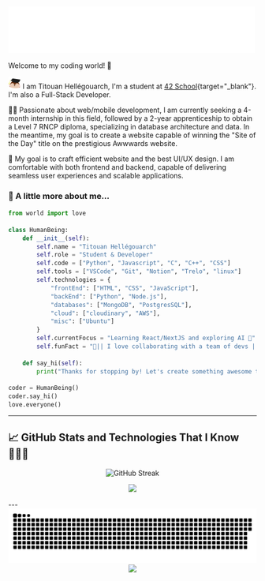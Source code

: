 <img src="./assets/intro.gif" width="500" alt="intro">

<!-- Short Introduction -->

Welcome to my coding world! 🚀

<img src="./assets/graduation.gif" width="25"> I am Titouan Hellégouarch, I'm a student at [42 School](https://42angouleme.fr/la-methode-42/){target="_blank"}. I'm also a Full-Stack Developer.

👨‍💻 Passionate about web/mobile development, I am currently seeking a 4-month internship in this field, followed by a 2-year apprenticeship to obtain a Level 7 RNCP diploma, specializing in database architecture and data.
In the meantime, my goal is to create a website capable of winning the "Site of the Day" title on the prestigious Awwwards website.

🎯 My goal is to craft efficient website and the best UI/UX design. I am comfortable with both frontend and backend, capable of delivering seamless user experiences and scalable applications.

### 🌟 A little more about me...

```python
from world import love

class HumanBeing:
    def __init__(self):
        self.name = "Titouan Hellégouarch"
        self.role = "Student & Developer"
        self.code = ["Python", "Javascript", "C", "C++", "CSS"]
        self.tools = ["VSCode", "Git", "Notion", "Trelo", "linux"]
        self.technologies = {
            "frontEnd": ["HTML", "CSS", "JavaScript"],
            "backEnd": ["Python", "Node.js"],
            "databases": ["MongoDB", "PostgresSQL"],
            "cloud": ["cloudinary", "AWS"],
            "misc": ["Ubuntu"]
        }
        self.currentFocus = "Learning React/NextJS and exploring AI 🚀"
        self.funFact = "🤝|| I love collaborating with a team of devs ||🤝"

    def say_hi(self):
        print("Thanks for stopping by! Let's create something awesome together!")

coder = HumanBeing()
coder.say_hi()
love.everyone()
```

---

## 📈 GitHub Stats and Technologies That I Know👨🏻‍💻

<p align="center">
  <img src="https://github-readme-streak-stats-ebon-xi.vercel.app/?user=tithub4&theme=radical" alt="GitHub Streak">
</p>

<p align="center">
  <a href="https://skillicons.dev">
    <img src="https://skillicons.dev/icons?i=git,py,c,cpp,npm,css,sass,bootstrap,tailwind,html,js,ts,react,nextjs,vite,docker,firebase,aws,nodejs,prisma,mongodb,sqlite,figma,linux,md,github,gitlab,postman,vscode,django&perline=14" />
  </a>
</p>
---


<!-- Cool animation -->
<br>
<picture>
  <source
    media="(prefers-color-scheme: dark)"
    srcset="https://raw.githubusercontent.com/tithub4/tithub4/output/github-contribution-grid-snake-dark.svg"
  />
  <source
    media="(prefers-color-scheme: light)"
    srcset="https://raw.githubusercontent.com/tithub4/tithub4/output/github-contribution-grid-snake.svg"
  />
  <img
    alt="github contribution grid snake animation"
    src="https://raw.githubusercontent.com/tithub4/tithub4/output/github-contribution-grid-snake.svg"
  />
</picture>

<!--- Footer image and visitor count --->
<div align="center">
  <img src="https://profile-counter.glitch.me/tithub4/count.svg?" />
</div>
